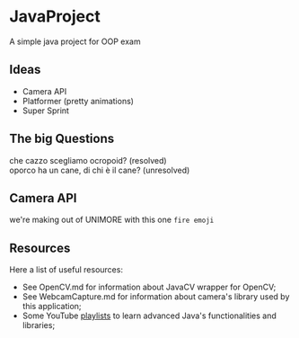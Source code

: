 # JavaProject

A simple java project for OOP exam

## Ideas

- Camera API
- Platformer (pretty animations)
- Super Sprint

## The big Questions

che cazzo scegliamo ocropoid? (resolved)
\
oporco ha un cane, di chi è il cane? (unresolved)

## Camera API
we're making out of UNIMORE with this one `fire emoji`

## Resources
Here a list of useful resources:
* See OpenCV.md for information about JavaCV wrapper for OpenCV;
* See WebcamCapture.md for information about camera's library used by this application;
* Some YouTube [playlists](https://www.youtube.com/@GenuineCoder/playlists) to learn advanced Java's functionalities and libraries;